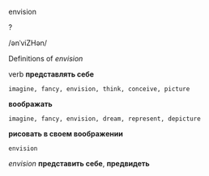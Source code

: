 envision

?

/ənˈviZHən/

Definitions of _envision_

verb
**представлять себе**

    imagine, fancy, envision, think, conceive, picture
**воображать**

    imagine, fancy, envision, dream, represent, depicture
**рисовать в своем воображении**

    envision

_envision_
**представить себе**, **предвидеть**